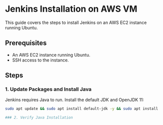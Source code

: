 # Jenkins Installation on AWS VM

This guide covers the steps to install Jenkins on an AWS EC2 instance running Ubuntu.

## Prerequisites

- An AWS EC2 instance running Ubuntu.
- SSH access to the instance.

## Steps

### 1. Update Packages and Install Java

Jenkins requires Java to run. Install the default JDK and OpenJDK 11:

```bash
sudo apt update && sudo apt install default-jdk -y && sudo apt install openjdk-11-jdk -y

### 2. Verify Java Installation
